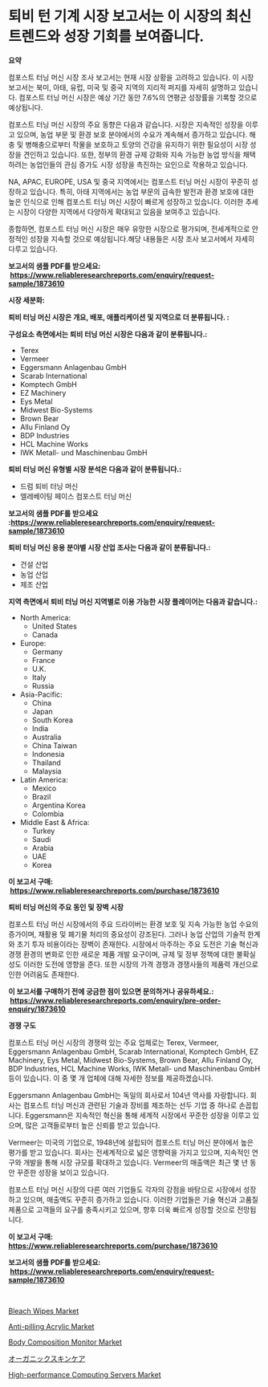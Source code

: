 <p><h1>퇴비 턴 기계 시장 보고서는 이 시장의 최신 트렌드와 성장 기회를 보여줍니다.</h1></p><p><strong>요약</strong></p>
<p><p>컴포스트 터닝 머신 시장 조사 보고서는 현재 시장 상황을 고려하고 있습니다. 이 시장 보고서는 북미, 아태, 유럽, 미국 및 중국 지역의 지리적 퍼지를 자세히 설명하고 있습니다. 컴포스트 터닝 머신 시장은 예상 기간 동안 7.6%의 연평균 성장률을 기록할 것으로 예상됩니다.</p><p>컴포스트 터닝 머신 시장의 주요 동향은 다음과 같습니다. 시장은 지속적인 성장을 이루고 있으며, 농업 부문 및 환경 보호 분야에서의 수요가 계속해서 증가하고 있습니다. 해충 및 병해충으로부터 작물을 보호하고 토양의 건강을 유지하기 위한 필요성이 시장 성장을 견인하고 있습니다. 또한, 정부의 환경 규제 강화와 지속 가능한 농업 방식을 채택하려는 농업인들의 관심 증가도 시장 성장을 촉진하는 요인으로 작용하고 있습니다.</p><p>NA, APAC, EUROPE, USA 및 중국 지역에서는 컴포스트 터닝 머신 시장이 꾸준히 성장하고 있습니다. 특히, 아태 지역에서는 농업 부문의 급속한 발전과 환경 보호에 대한 높은 인식으로 인해 컴포스트 터닝 머신 시장이 빠르게 성장하고 있습니다. 이러한 추세는 시장이 다양한 지역에서 다양하게 확대되고 있음을 보여주고 있습니다.</p><p>종합하면, 컴포스트 터닝 머신 시장은 매우 유망한 시장으로 평가되며, 전세계적으로 안정적인 성장을 지속할 것으로 예상됩니다.해당 내용들은 시장 조사 보고서에서 자세히 다루고 있습니다.</p></p>
<p><strong>보고서의 샘플 PDF를 받으세요: &nbsp;<a href="https://www.reliableresearchreports.com/enquiry/request-sample/1873610">https://www.reliableresearchreports.com/enquiry/request-sample/1873610</a></strong></p>
<p><strong>시장 세분화:</strong></p>
<p><strong> 퇴비 터닝 머신 시장은 개요, 배포, 애플리케이션 및 지역으로 더 분류됩니다. :</strong></p>
<p><strong>구성요소 측면에서는 퇴비 터닝 머신 시장은 다음과 같이 분류됩니다.:</strong></p>
<p><ul><li>Terex</li><li>Vermeer</li><li>Eggersmann Anlagenbau GmbH</li><li>Scarab International</li><li>Komptech GmbH</li><li>EZ Machinery</li><li>Eys Metal</li><li>Midwest Bio-Systems</li><li>Brown Bear</li><li>Allu Finland Oy</li><li>BDP Industries</li><li>HCL Machine Works</li><li>IWK Metall- und Maschinenbau GmbH</li></ul></p>
<p><strong> 퇴비 터닝 머신 유형별 시장 분석은 다음과 같이 분류됩니다.:</strong></p>
<p><ul><li>드럼 퇴비 터닝 머신</li><li>엘레베이팅 페이스 컴포스트 터닝 머신</li></ul></p>
<p><strong>보고서의 샘플 PDF를 받으세요 :<a href="https://www.reliableresearchreports.com/enquiry/request-sample/1873610">https://www.reliableresearchreports.com/enquiry/request-sample/1873610</a></strong></p>
<p><strong> 퇴비 터닝 머신 응용 분야별 시장 산업 조사는 다음과 같이 분류됩니다.:</strong></p>
<p><ul><li>건설 산업</li><li>농업 산업</li><li>제조 산업</li></ul></p>
<p><strong>지역 측면에서 퇴비 터닝 머신 지역별로 이용 가능한 시장 플레이어는 다음과 같습니다.:</strong></p>
<p><ul>
    <li>
        North America:
        <ul>
            <li>United States</li>
            <li>Canada</li>
        </ul>
    </li>
    <li>
        Europe:
        <ul>
            <li>Germany</li>
            <li>France</li>
            <li>U.K.</li>
            <li>Italy</li>
            <li>Russia</li>
        </ul>
    </li>
    <li>
        Asia-Pacific:
        <ul>
            <li>China</li>
            <li>Japan</li>
            <li>South Korea</li>
            <li>India</li>
            <li>Australia</li>
            <li>China Taiwan</li>
            <li>Indonesia</li>
            <li>Thailand</li>
            <li>Malaysia</li>
        </ul>
    </li>
    <li>
        Latin America:
        <ul>
            <li>Mexico</li>
            <li>Brazil</li>
            <li>Argentina Korea</li>
            <li>Colombia</li>
        </ul>
    </li>
    <li>
        Middle East & Africa:
        <ul>
            <li>Turkey</li>
            <li>Saudi</li>
            <li>Arabia</li>
            <li>UAE</li>
            <li>Korea</li>
        </ul>
    </li>
    </ul></p>
<p><strong>이 보고서 구매: &nbsp;<a href="https://www.reliableresearchreports.com/purchase/1873610">https://www.reliableresearchreports.com/purchase/1873610</a></strong></p>
<p><strong>퇴비 터닝 머신의 주요 동인 및 장벽 시장</strong></p>
<p><p>컴포스트 터닝 머신 시장에서의 주요 드라이버는 환경 보호 및 지속 가능한 농업 수요의 증가이며, 재활용 및 폐기물 처리의 중요성이 강조된다. 그러나 농업 산업의 기술적 한계와 초기 투자 비용이라는 장벽이 존재한다. 시장에서 마주하는 주요 도전은 기술 혁신과 경쟁 환경의 변화로 인한 새로운 제품 개발 요구이며, 규제 및 정부 정책에 대한 불확실성도 이러한 도전에 영향을 준다. 또한 시장의 가격 경쟁과 경쟁사들의 제품력 개선으로 인한 어려움도 존재한다.</p></p>
<p><strong>이 보고서를 구매하기 전에 궁금한 점이 있으면 문의하거나 공유하세요.: &nbsp;<a href="https://www.reliableresearchreports.com/enquiry/pre-order-enquiry/1873610">https://www.reliableresearchreports.com/enquiry/pre-order-enquiry/1873610</a></strong></p>
<p><strong>경쟁 구도</strong></p>
<p><p>컴포스트 터닝 머신 시장의 경쟁력 있는 주요 업체로는 Terex, Vermeer, Eggersmann Anlagenbau GmbH, Scarab International, Komptech GmbH, EZ Machinery, Eys Metal, Midwest Bio-Systems, Brown Bear, Allu Finland Oy, BDP Industries, HCL Machine Works, IWK Metall- und Maschinenbau GmbH 등이 있습니다. 이 중 몇 개 업체에 대해 자세한 정보를 제공하겠습니다.</p><p>Eggersmann Anlagenbau GmbH는 독일의 회사로서 104년 역사를 자랑합니다. 회사는 컴포스트 터닝 머신과 관련된 기술과 장비를 제조하는 선두 기업 중 하나로 손꼽힙니다. Eggersmann은 지속적인 혁신을 통해 세계적 시장에서 꾸준한 성장을 이루고 있으며, 많은 고객들로부터 높은 신뢰를 받고 있습니다.</p><p>Vermeer는 미국의 기업으로, 1948년에 설립되어 컴포스트 터닝 머신 분야에서 높은 평가를 받고 있습니다. 회사는 전세계적으로 넓은 영향력을 가지고 있으며, 지속적인 연구와 개발을 통해 시장 규모를 확대하고 있습니다. Vermeer의 매출액은 최근 몇 년 동안 꾸준한 성장을 보이고 있습니다.</p><p>컴포스트 터닝 머신 시장의 다른 여러 기업들도 각자의 강점을 바탕으로 시장에서 성장하고 있으며, 매출액도 꾸준히 증가하고 있습니다. 이러한 기업들은 기술 혁신과 고품질 제품으로 고객들의 요구를 충족시키고 있으며, 향후 더욱 빠르게 성장할 것으로 전망됩니다.</p></p>
<p><strong>이 보고서 구매: &nbsp; <a href="https://www.reliableresearchreports.com/purchase/1873610">https://www.reliableresearchreports.com/purchase/1873610</a></strong></p>
<p><strong>보고서의 샘플 PDF를 받으세요: &nbsp;<a href="https://www.reliableresearchreports.com/enquiry/request-sample/1873610">https://www.reliableresearchreports.com/enquiry/request-sample/1873610</a></strong><strong></strong></p>
<p>&nbsp;</p>
<p><p><a href="https://github.com/BryceTownsendr/Market-Research-Report-List-4/blob/main/bleach-wipes-market.md">Bleach Wipes Market</a></p><p><a href="https://issuu.com/reportprime-2/docs/anti-pilling-acrylic-market-size-2030.pptx">Anti-pilling Acrylic Market</a></p><p><a href="https://github.com/mahnoor2003/Market-Research-Report-List-3/blob/main/body-composition-monitor-market.md">Body Composition Monitor Market</a></p><p><a href="https://github.com/ksxzwxabcuynh011/Market-Research-Report-List-1/blob/main/34052243110.md">オーガニックスキンケア</a></p><p><a href="https://view.publitas.com/reportprime-1/high-performance-computing-servers-market-offer-valuable-insights-into-market-size-market-share-market-trends-and-projections-spanning-from-2024-to-2031/">High-performance Computing Servers Market</a></p></p>